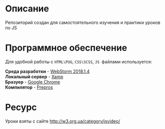 # Описание
Репозиторий создан для самостоятельного изучения и практики уроков по JS

# Программное обеспечение
Для удобной работы с `HTML\PUG`, `CSS\SCSS`, `JS `файлами используется:

**Cреда разработки** - [WebStorm 2018.1.4](https://www.jetbrains.com/webstorm/ "WebStorm 2018.1.4")  
**Локальный сервер** - [Xamp](https://www.apachefriends.org/ru/index.html "Xamp")  
**Бразуер** - [Google Chrome](https://www.google.com/intl/ru_ALL/chrome/ "Google Chrome")  
**Компилятор** - [Prepros](https://prepros.io/ "Prepros")  


# Ресурс
Уроки взяты с сайте http://w3.org.ua/category/jsvideo/
